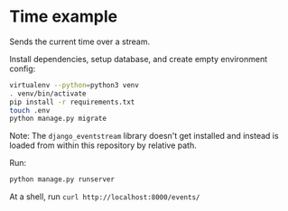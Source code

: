 # Time example

Sends the current time over a stream.

Install dependencies, setup database, and create empty environment config:

```sh
virtualenv --python=python3 venv
. venv/bin/activate
pip install -r requirements.txt
touch .env
python manage.py migrate
```

Note: The `django_eventstream` library doesn't get installed and instead is loaded from within this repository by relative path.

Run:

```sh
python manage.py runserver
```

At a shell, run `curl http://localhost:8000/events/`

